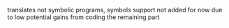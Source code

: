 translates not symbolic programs, symbols support not added for now due to low potential gains from coding the remaining part
